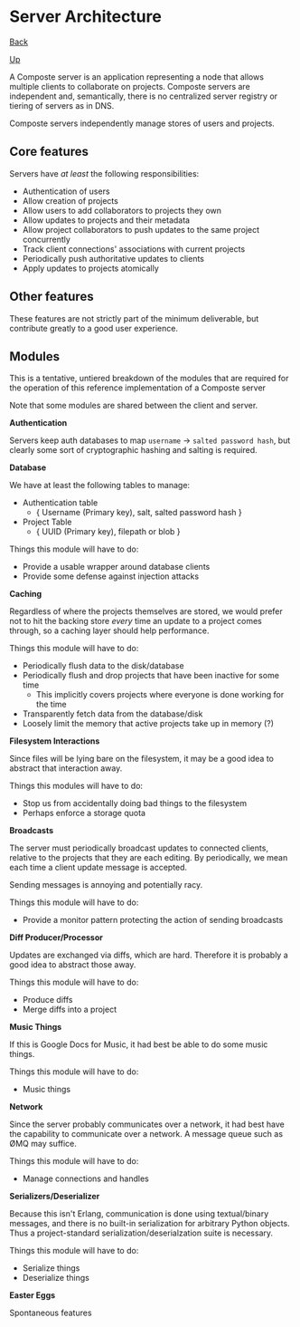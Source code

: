 # Server Architecture

[Back](index.md)

[Up](../index.md)

A Composte server is an application representing a node that allows multiple
clients to collaborate on projects. Composte servers are independent and,
semantically, there is no centralized server registry or tiering of servers as
in DNS.

Composte servers independently manage stores of users and projects.

## Core features

Servers have _at least_ the following responsibilities:

* Authentication of users
* Allow creation of projects
* Allow users to add collaborators to projects they own
* Allow updates to projects and their metadata
* Allow project collaborators to push updates to the same project concurrently
* Track client connections' associations with current projects
* Periodically push authoritative updates to clients
* Apply updates to projects atomically

## Other features

These features are not strictly part of the minimum deliverable, but
contribute greatly to a good user experience.

## Modules

This is a tentative, untiered breakdown of the modules that are required for
the operation of this reference implementation of a Composte server

Note that some modules are shared between the client and server.

__Authentication__

Servers keep auth databases to map `username` -> `salted password hash`, but
clearly some sort of cryptographic hashing and salting is required.

__Database__

We have at least the following tables to manage:

* Authentication table
    * { Username (Primary key), salt, salted password hash }
* Project Table
    * { UUID (Primary key), filepath or blob }

Things this module will have to do:

* Provide a usable wrapper around database clients
* Provide some defense against injection attacks

__Caching__

Regardless of where the projects themselves are stored, we would prefer not to
hit the backing store _every_ time an update to a project comes through, so a
caching layer should help performance.

Things this module will have to do:

* Periodically flush data to the disk/database
* Periodically flush and drop projects that have been inactive for some time
    * This implicitly covers projects where everyone is done working for the
      time
* Transparently fetch data from the database/disk
* Loosely limit the memory that active projects take up in memory (?)

__Filesystem Interactions__

Since files will be lying bare on the filesystem, it may be a good idea to
abstract that interaction away.

Things this modules will have to do:

* Stop us from accidentally doing bad things to the filesystem
* Perhaps enforce a storage quota

__Broadcasts__

The server must periodically broadcast updates to connected clients, relative
to the projects that they are each editing. By periodically, we mean each time
a client update message is accepted.

Sending messages is annoying and potentially racy.

Things this module will have to do:

* Provide a monitor pattern protecting the action of sending broadcasts

__Diff Producer/Processor__

Updates are exchanged via diffs, which are hard. Therefore it is probably a
good idea to abstract those away.

Things this module will have to do:

* Produce diffs
* Merge diffs into a project

__Music Things__

If this is Google Docs for Music, it had best be able to do some music things.

Things this module will have to do:

* Music things

__Network__

Since the server probably communicates over a network, it had best have the
capability to communicate over a network. A message queue such as ØMQ may
suffice.

Things this module will have to do:

* Manage connections and handles

__Serializers/Deserializer__

Because this isn't Erlang, communication is done using textual/binary
messages, and there is no built-in serialization for arbitrary Python objects.
Thus a project-standard serialization/deserialzation suite is necessary.

Things this module will have to do:

* Serialize things
* Deserialize things

__Easter Eggs__

Spontaneous features

